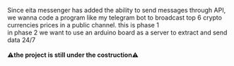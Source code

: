 Since eita messenger has added the ability to send messages through API, we wanna code a program like my telegram bot to broadcast top 6 crypto currencies prices in a public channel. this is phase 1 <br>
in phase 2 we want to use an arduino board as a server to extract and send data 24/7 <br><br>
⚠️<b>the project is still under the costruction</b>⚠️
